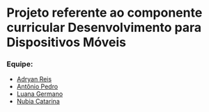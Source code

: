 # Projeto referente ao componente curricular Desenvolvimento para Dispositivos Móveis

### Equipe:
- [Adryan Reis](https://github.com/Nasc1mento/)
- [Antônio Pedro](https://github.com/Antoniop87/)
- [Luana Germano](https://github.com/LuanaGerm4no)
- [Nubia Catarina](https://github.com/nucasoares)

